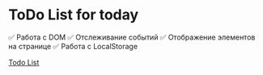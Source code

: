 # ToDo List for today



✅ Работа с DOM
✅ Отслеживание событий
✅ Отображение элементов на странице
✅ Работа с LocalStorage

[Todo List]()
